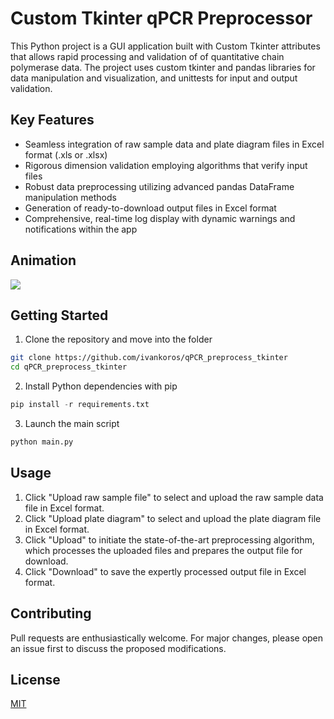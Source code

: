 # Custom Tkinter qPCR Preprocessor

This Python project is a GUI application built with Custom Tkinter attributes that allows rapid processing and validation of of quantitative chain polymerase data. The project uses custom tkinter and pandas libraries for data manipulation and visualization, and unittests for input and output validation.

## Key Features

- Seamless integration of raw sample data and plate diagram files in Excel format (.xls or .xlsx)
- Rigorous dimension validation employing algorithms that verify input files
- Robust data preprocessing utilizing advanced pandas DataFrame manipulation methods
- Generation of ready-to-download output files in Excel format
- Comprehensive, real-time log display with dynamic warnings and notifications within the app

## Animation
![](qPCR_tkinter_animation.gif)

## Getting Started

1. Clone the repository and move into the folder

```bash
git clone https://github.com/ivankoros/qPCR_preprocess_tkinter
cd qPCR_preprocess_tkinter
```
2. Install Python dependencies with pip
```python
pip install -r requirements.txt
```
3. Launch the main script
```python
python main.py
```
## Usage

1. Click "Upload raw sample file" to select and upload the raw sample data file in Excel format.
2. Click "Upload plate diagram" to select and upload the plate diagram file in Excel format.
3. Click "Upload" to initiate the state-of-the-art preprocessing algorithm, which processes the uploaded files and prepares the output file for download.
4. Click "Download" to save the expertly processed output file in Excel format.

## Contributing

Pull requests are enthusiastically welcome. For major changes, please open an issue first to discuss the proposed modifications.

## License

[MIT](https://choosealicense.com/licenses/mit/)

